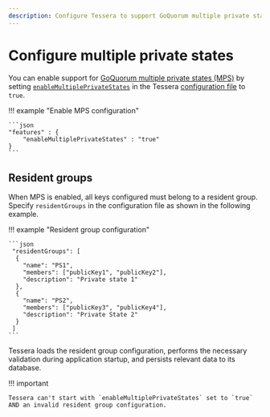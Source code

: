 ```yaml
---
description: Configure Tessera to support GoQuorum multiple private states feature
---
```


# Configure multiple private states

You can enable support for [GoQuorum multiple private states (MPS)](https://docs.goquorum.consensys.net/en/latest/Concepts/Multitenancy/#multiple-private-states)
by setting [`enableMultiplePrivateStates`](../../Reference/SampleConfiguration.md#features) in the Tessera
[configuration file](Tessera.md) to `true`.

!!! example "Enable MPS configuration"

    ```json
    "features" : {
        "enableMultiplePrivateStates" : "true"
    }
    ```

## Resident groups

When MPS is enabled, all keys configured must belong to a resident group.
Specify `residentGroups` in the configuration file as shown in the following example.

!!! example "Resident group configuration"

    ```json
     "residentGroups": [
      {
        "name": "PS1",
        "members": ["publicKey1", "publicKey2"],
        "description": "Private state 1"
      },
      {
        "name": "PS2",
        "members": ["publicKey3", "publicKey4"],
        "description": "Private State 2"
      }
     ]
    ```

Tessera loads the resident group configuration, performs the necessary validation during application startup, and
persists relevant data to its database.

!!! important

    Tessera can't start with `enableMultiplePrivateStates` set to `true` AND an invalid resident group configuration.
